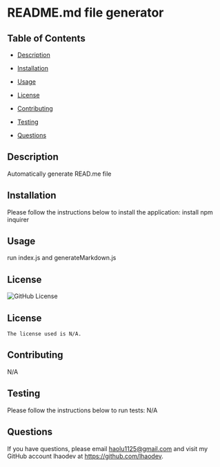 # README.md file generator

## Table of Contents 

* [Description](#description)

* [Installation](#installation)

* [Usage](#usage)

 * [License](#license)


* [Contributing](#contributing)

* [Testing](#testing)

* [Questions](#questions)

## Description
Automatically generate READ.me file

## Installation
Please follow the instructions below to install the application:
install npm inquirer

## Usage
run index.js and generateMarkdown.js

## License 
![GitHub License](https://img.shields.io/badge/license-N/A-blue.svg)
## License
    The license used is N/A.

## Contributing
N/A

## Testing
Please follow the instructions below to run tests:
N/A

## Questions
If you have questions, please email haolu1125@gmail.com and visit my GitHub account lhaodev at https://github.com/lhaodev. 

